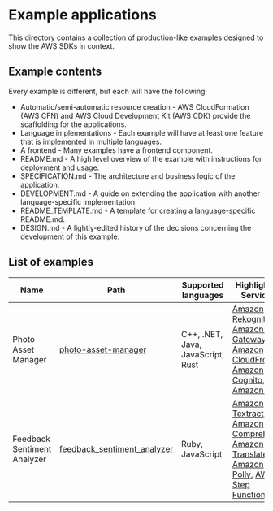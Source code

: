 # Example applications

This directory contains a collection of production-like examples designed to show the AWS SDKs in context.

## Example contents

Every example is different, but each will have the following:

- Automatic/semi-automatic resource creation - AWS CloudFormation (AWS CFN) and AWS Cloud Development Kit (AWS CDK) provide the scaffolding for the applications.
- Language implementations - Each example will have at least one feature that is implemented in multiple languages.
- A frontend - Many examples have a frontend component.
- README.md - A high level overview of the example with instructions for deployment and usage.
- SPECIFICATION.md - The architecture and business logic of the application.
- DEVELOPMENT.md - A guide on extending the application with another language-specific implementation.
- README_TEMPLATE.md - A template for creating a language-specific README.md.
- DESIGN.md - A lightly-edited history of the decisions concerning the development of this example.

## List of examples

| Name                | Path                                         | Supported languages | Highlighted Services |
| ------------------- | -------------------------------------------- | ------------------- | -------------------- |
| Photo Asset Manager | [photo-asset-manager](./photo-asset-manager) | C++, .NET, Java, JavaScript, Rust | [Amazon Rekognition](https://aws.amazon.com/rekognition/), [Amazon API Gateway](https://aws.amazon.com/api-gateway/), [Amazon CloudFront](https://aws.amazon.com/cloudfront/), [Amazon Cognito](https://aws.amazon.com/cognito/), [Amazon S3](https://aws.amazon.com/s3/) |
| Feedback Sentiment Analyzer | [feedback_sentiment_analyzer](./feedback_sentiment_analyzer/)| Ruby, JavaScript | [Amazon Textract](https://docs.aws.amazon.com/textract/latest/dg/what-is.html), [Amazon Comprehend](https://docs.aws.amazon.com/comprehend/latest/dg/what-is.html), [Amazon Translate](https://docs.aws.amazon.com/translate/latest/dg/what-is.html), [Amazon Polly](https://docs.aws.amazon.com/polly/latest/dg/what-is.html), [AWS Step Functions](https://docs.aws.amazon.com/step-functions/latest/dg/welcome.html) |
